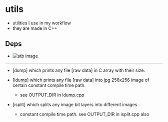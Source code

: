 # utils

- utilities I use in my workflow
- they are made in C++

## Deps
- ![stb image](https://github.com/nothings/stb.git)

-----------------------------------

- [dump]   which prints any file [raw data] in C array with their size.

- [idump]  which prints any file [raw data] into jpg 256x256 image of certain constant compile time path.
  * see OUTPUT_DIR in idump.cpp

- [isplit] which splits any image bit layers into different images
  * constant compile time path. see OUTPUT_DIR in isplit.cpp also
